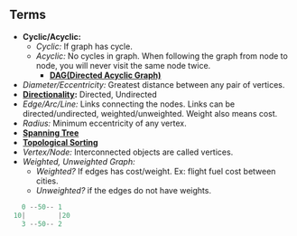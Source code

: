 ## Terms
- **Cyclic/Acyclic:**
  - *Cyclic:* If graph has cycle.  
  - *Acyclic:* No cycles in graph. When following the graph from node to node, you will never visit the same node twice.
    - **[DAG(Directed Acyclic Graph)](DAG)**
- *Diameter/Eccentricity:* Greatest distance between any pair of vertices.
- **[Directionality](Directed_Undirected):** Directed, Undirected
- *Edge/Arc/Line:* Links connecting the nodes. Links can be directed/undirected, weighted/unweighted. Weight also means cost.
- *Radius:* Minimum eccentricity of any vertex.
- **[Spanning Tree](Spanning_Tree)**
- **[Topological Sorting](Topological_Sorting)**
- *Vertex/Node:* Interconnected objects are called vertices.
- *Weighted, Unweighted Graph:*
  - *Weighted?* If edges has cost/weight. Ex: flight fuel cost between cities.        
  - *Unweighted?* if the edges do not have weights.
```c
   0 --50-- 1
 10|        |20
   3 --50-- 2
```
